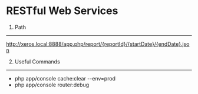 RESTful Web Services
========================


1) Path
----------------------------------

http://xeros.local:8888/app.php/report/{reportId}/{startDate}/{endDate}.json


2) Useful Commands
-------------------------------------

* php app/console cache:clear --env=prod
* php app/console router:debug